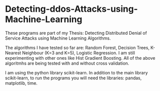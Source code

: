 # Detecting-ddos-Attacks-using-Machine-Learning

These programs are part of my Thesis: Detecting Distributed Denial of Service Attacks using Machine Learning Algorithms.

The algorithms I have tested so far are: Random Forest, Decision Trees, K-Nearest Neighbour (K=3 and K=5), Logistic Regression.
I am still experimenting with other ones like Hist Gradient Boosting.
All of the above algoritmhs are being tested with and without cross validation.

I am using the python library scikit-learn.
In addition to the main library scikit-learn, to run the programs you will need the libraries: pandas, matplotlib, time.
